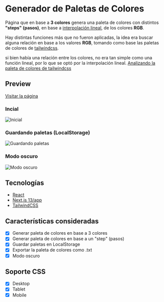 # Generador de Paletas de Colores

Página que en base a **3 colores** genera una paleta de colores con distintos **"steps" (pasos)**, en base a [interpolación lineal](https://en.wikipedia.org/wiki/Linear_interpolation), de los colores **RGB**.

Hay distintas funciones más que no fueron aplicadas, la idea era buscar alguna relación en base a los valores **RGB**, tomando como base las paletas de colores de [tailwindcss](https://tailwindcss.com/docs/customizing-colors).

si bien había una relación entre los colores, no era tan simple como una función lineal, por lo que se optó por la interpolación lineal. [Analizando la paleta de colores de tailwindcss](https://github.com/alexbgh1/color-palette/blob/main/colors_testing/plot_colors.ipynb)

## Preview

[Visitar la página](https://color-palette-eosin.vercel.app/)

### Incial

![Inicial](https://i.imgur.com/dFhRH8x.png)

### Guardando paletas (LocalStorage)

![Guardando paletas](https://i.imgur.com/owCZv4T.png)

### Modo oscuro

![Modo oscuro](https://i.imgur.com/M9pIk1s.png)

## Tecnologías

- [React](https://es.reactjs.org/)
- [Next.js 13/app](https://nextjs.org/)
- [TailwindCSS](https://tailwindcss.com/)

## Características consideradas

- [x] Generar paleta de colores en base a 3 colores
- [x] Generar paleta de colores en base a un "step" (pasos)
- [x] Guardar paletas en LocalStorage
- [x] Exportar la paleta de colores como .txt
- [x] Modo oscuro

## Soporte CSS

- [x] Desktop
- [x] Tablet
- [x] Mobile

